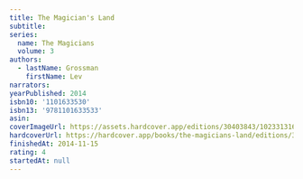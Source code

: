 ```yaml
---
title: The Magician's Land
subtitle:
series:
  name: The Magicians
  volume: 3
authors:
  - lastName: Grossman
    firstName: Lev
narrators:
yearPublished: 2014
isbn10: '1101633530'
isbn13: '9781101633533'
asin:
coverImageUrl: https://assets.hardcover.app/editions/30403843/1023313166311857.jpg
hardcoverUrl: https://hardcover.app/books/the-magicians-land/editions/30737434
finishedAt: 2014-11-15
rating: 4
startedAt: null
---
```

